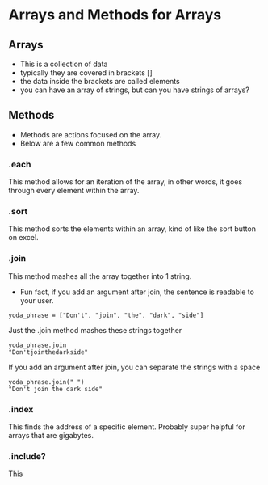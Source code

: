 # Arrays and Methods for Arrays

## Arrays
- This is a collection of data
- typically they are covered in brackets []
- the data inside the brackets are called elements
- you can have an array of strings, but can you have strings of arrays?

## Methods
- Methods are actions focused on the array.
- Below are a few common methods


### .each
This method allows for an iteration of the array, in other words, it goes through every element within the array.

### .sort
This method sorts the elements within an array, kind of like the sort button on excel.

### .join
This method mashes all the array together into 1 string.

- Fun fact, if you add an argument after join, the sentence is readable to your user.
```
yoda_phrase = ["Don't", "join", "the", "dark", "side"]
```
Just the .join method mashes these strings together
```
yoda_phrase.join
"Don'tjointhedarkside"
```
If you add an argument after join, you can separate the strings with a space
```
yoda_phrase.join(" ")
"Don't join the dark side"
```
### .index
This finds the address of a specific element.  Probably super helpful for arrays that are gigabytes.

### .include?
This
